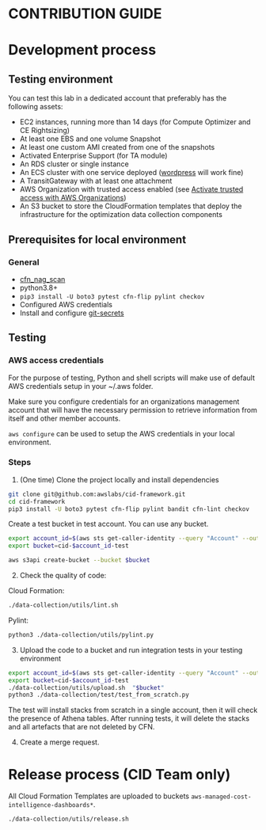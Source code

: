 # CONTRIBUTION GUIDE

# Development process

## Testing environment
You can test this lab in a dedicated account that preferably has the following assets:
* EC2 instances, running more than 14 days (for Compute Optimizer and CE Rightsizing)
* At least one EBS and one volume Snapshot
* At least one custom AMI created from one of the snapshots
* Activated Enterprise Support (for TA module)
* An RDS cluster or single instance
* An ECS cluster with one service deployed ([wordpress](https://aws.amazon.com/blogs/containers/running-wordpress-amazon-ecs-fargate-ecs/) will work fine)
* A TransitGateway with at least one attachment
* AWS Organization with trusted access enabled (see [Activate trusted access with AWS Organizations](https://docs.aws.amazon.com/AWSCloudFormation/latest/UserGuide/stacksets-orgs-activate-trusted-access.html))
* An S3 bucket to store the CloudFormation templates that deploy the infrastructure for the optimization data collection components

## Prerequisites for local environment

### General

* [cfn_nag_scan](https://github.com/stelligent/cfn_nag#installation)
* python3.8+
* `pip3 install -U boto3 pytest cfn-flip pylint checkov`
* Configured AWS credentials
* Install and configure [git-secrets](https://github.com/awslabs/git-secrets#installing-git-secrets)

## Testing

### AWS access credentials

For the purpose of testing, Python and shell scripts will make use of default AWS credentials setup in your ~/.aws folder.

Make sure you configure credentials for an organizations management account that will have the necessary permission to retrieve information from itself and other member accounts.

`aws configure` can be used to setup the AWS credentials in your local environment.

### Steps

1. (One time) Clone the project locally and install dependencies

```bash
git clone git@github.com:awslabs/cid-framework.git
cd cid-framework
pip3 install -U boto3 pytest cfn-flip pylint bandit cfn-lint checkov
```

Create a test bucket in test account. You can use any bucket.

```bash
export account_id=$(aws sts get-caller-identity --query "Account" --output text )
export bucket=cid-$account_id-test

aws s3api create-bucket --bucket $bucket
```

2. Check the quality of code:

Cloud Formation:
```bash
./data-collection/utils/lint.sh
```

Pylint:
```bash
python3 ./data-collection/utils/pylint.py
```


3. Upload the code to a bucket and run integration tests in your testing environment

```bash
export account_id=$(aws sts get-caller-identity --query "Account" --output text )
export bucket=cid-$account_id-test
./data-collection/utils/upload.sh  "$bucket"
python3 ./data-collection/test/test_from_scratch.py
```

The test will install stacks from scratch in a single account, then it will check the presence of Athena tables. After running tests, it will delete the stacks and all artefacts that are not deleted by CFN.

4. Create a merge request.


# Release process (CID Team only)
All Cloud Formation Templates are uploaded to buckets `aws-managed-cost-intelligence-dashboards*`.

```bash
./data-collection/utils/release.sh
```
